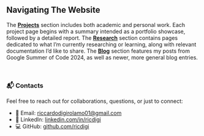 

## Navigating The Website
The **[Projects](/projects/)** section includes both academic and personal work. Each project page begins with a summary intended as a portfolio showcase, followed by a detailed report. The **[Research](/research/)** section contains pages dedicated to what I’m currently researching or learning, along with relevant documentation I’d like to share. The **[Blog](/blog/)** section features my posts from Google Summer of Code 2024, as well as newer, more general blog entries.
<br>


<br>

### 📬 **Contacts**
Feel free to reach out for collaborations, questions, or just to connect:

- 📧 Email: [riccardodigirolamo01@gmail.com](mailto:riccardodigirolamo01@gmail.com)
- 💼 LinkedIn: [linkedin.com/in/ricdigi](https://www.linkedin.com/in/ricdigi)
- 💻 GitHub: [github.com/ricdigi](https://github.com/ricdigi)
